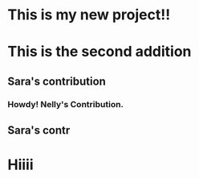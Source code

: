 # This is my new project!!

# This is the second addition

## Sara's contribution

### Howdy! Nelly's Contribution.

## Sara's contr

# Hiiii
